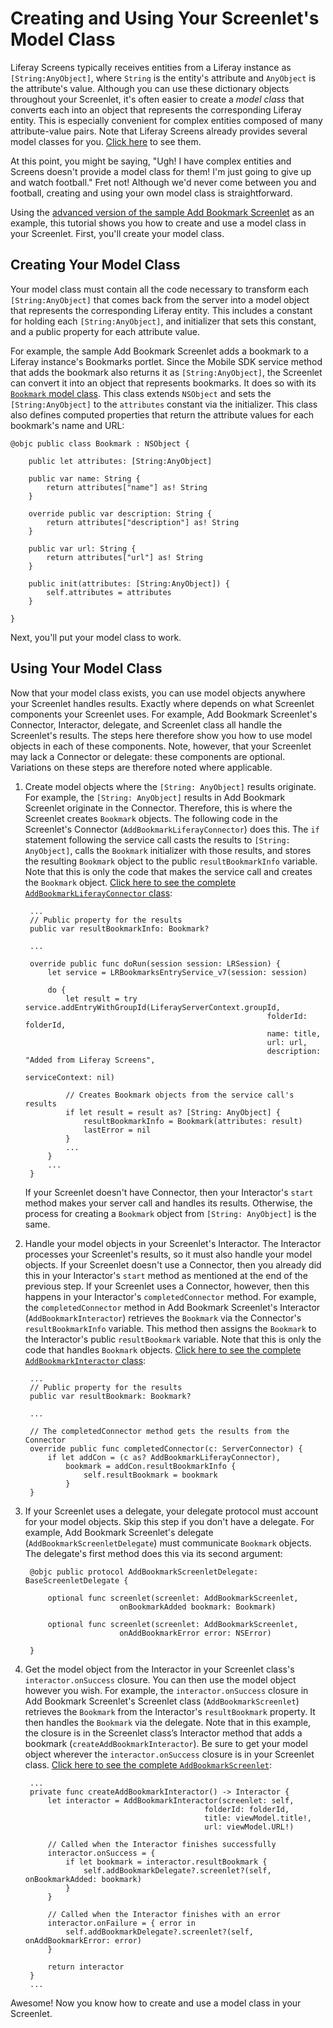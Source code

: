 # Creating and Using Your Screenlet's Model Class

Liferay Screens typically receives entities from a Liferay instance as 
`[String:AnyObject]`, where `String` is the entity's attribute and `AnyObject` 
is the attribute's value. Although you can use these dictionary objects 
throughout your Screenlet, it's often easier to create a *model class* that 
converts each into an object that represents the corresponding Liferay entity. 
This is especially convenient for complex entities composed of many 
attribute-value pairs. Note that Liferay Screens already provides several model 
classes for you. 
[Click here](https://github.com/liferay/liferay-screens/tree/master/ios/Framework/Core/Models) 
to see them. 

At this point, you might be saying, "Ugh! I have complex entities and Screens 
doesn't provide a model class for them! I'm just going to give up and watch 
football." Fret not! Although we'd never come between you and football, creating 
and using your own model class is straightforward. 

Using the 
[advanced version of the sample Add Bookmark Screenlet](https://github.com/liferay/liferay-screens/tree/master/ios/Samples/Bookmark/AddBookmarkScreenlet/Advanced) 
as an example, this tutorial shows you how to create and use a model class in 
your Screenlet. First, you'll create your model class. 

## Creating Your Model Class

Your model class must contain all the code necessary to transform each 
`[String:AnyObject]` that comes back from the server into a model object that 
represents the corresponding Liferay entity. This includes a constant for 
holding each `[String:AnyObject]`, and initializer that sets this constant, and 
a public property for each attribute value. 

For example, the sample Add Bookmark Screenlet adds a bookmark to a Liferay 
instance's Bookmarks portlet. Since the Mobile SDK service method that adds the 
bookmark also returns it as `[String:AnyObject]`, the Screenlet can convert it 
into an object that represents bookmarks. It does so with its 
[`Bookmark` model class](https://github.com/liferay/liferay-screens/blob/master/ios/Samples/Bookmark/AddBookmarkScreenlet/Advanced/Model/Bookmark.swift). 
This class extends `NSObject` and sets the `[String:AnyObject]` to the 
`attributes` constant via the initializer. This class also defines computed 
properties that return the attribute values for each bookmark's name and URL: 

    @objc public class Bookmark : NSObject {

        public let attributes: [String:AnyObject]

        public var name: String {
            return attributes["name"] as! String
        }

        override public var description: String {
            return attributes["description"] as! String
        }

        public var url: String {
            return attributes["url"] as! String
        }

        public init(attributes: [String:AnyObject]) {
            self.attributes = attributes
        }

    }

Next, you'll put your model class to work. 

## Using Your Model Class

Now that your model class exists, you can use model objects anywhere your 
Screenlet handles results. Exactly where depends on what Screenlet components 
your Screenlet uses. For example, Add Bookmark Screenlet's Connector, 
Interactor, delegate, and Screenlet class all handle the Screenlet's results. 
The steps here therefore show you how to use model objects in each of these 
components. Note, however, that your Screenlet may lack a Connector or delegate: 
these components are optional. Variations on these steps are therefore noted 
where applicable. 

1. Create model objects where the `[String: AnyObject]` results originate. For 
   example, the `[String: AnyObject]` results in Add Bookmark Screenlet 
   originate in the Connector. Therefore, this is where the Screenlet creates 
   `Bookmark` objects. The following code in the Screenlet's Connector 
   (`AddBookmarkLiferayConnector`) does this. The `if` statement following the 
   service call casts the results to `[String: AnyObject]`, calls the `Bookmark` 
   initializer with those results, and stores the resulting `Bookmark` object to 
   the public `resultBookmarkInfo` variable. Note that this is only the code 
   that makes the service call and creates the `Bookmark` object. 
   [Click here to see the complete `AddBookmarkLiferayConnector` class](https://github.com/liferay/liferay-screens/blob/master/ios/Samples/Bookmark/AddBookmarkScreenlet/Advanced/Connector/AddBookmarkLiferayConnector.swift): 

        ...
        // Public property for the results
        public var resultBookmarkInfo: Bookmark?

        ...

        override public func doRun(session session: LRSession) {
            let service = LRBookmarksEntryService_v7(session: session)

            do {
                let result = try service.addEntryWithGroupId(LiferayServerContext.groupId,
                                                             folderId: folderId,
                                                             name: title,
                                                             url: url,
                                                             description: "Added from Liferay Screens",
                                                             serviceContext: nil)

                // Creates Bookmark objects from the service call's results
                if let result = result as? [String: AnyObject] {
                    resultBookmarkInfo = Bookmark(attributes: result)
                    lastError = nil
                }
                ...
            }
            ...
        }

    If your Screenlet doesn't have Connector, then your Interactor's `start` 
    method makes your server call and handles its results. Otherwise, the 
    process for creating a `Bookmark` object from `[String: AnyObject]` is the 
    same. 

2. Handle your model objects in your Screenlet's Interactor. The Interactor 
   processes your Screenlet's results, so it must also handle your model 
   objects. If your Screenlet doesn't use a Connector, then you already did this 
   in your Interactor's `start` method as mentioned at the end of the previous 
   step. If your Screenlet uses a Connector, however, then this happens in your 
   Interactor's `completedConnector` method. For example, the 
   `completedConnector` method in Add Bookmark Screenlet's Interactor 
   (`AddBookmarkInteractor`) retrieves the `Bookmark` via the Connector's 
   `resultBookmarkInfo` variable. This method then assigns the `Bookmark` to the 
   Interactor's public `resultBookmark` variable. Note that this is only the 
   code that handles `Bookmark` objects. 
   [Click here to see the complete `AddBookmarkInteractor` class](https://github.com/liferay/liferay-screens/blob/master/ios/Samples/Bookmark/AddBookmarkScreenlet/Advanced/Interactor/AddBookmarkInteractor.swift): 

        ...
        // Public property for the results
        public var resultBookmark: Bookmark?

        ...

        // The completedConnector method gets the results from the Connector
        override public func completedConnector(c: ServerConnector) { 
            if let addCon = (c as? AddBookmarkLiferayConnector), 
                bookmark = addCon.resultBookmarkInfo { 
                    self.resultBookmark = bookmark 
                }
        }

3. If your Screenlet uses a delegate, your delegate protocol must account for 
   your model objects. Skip this step if you don't have a delegate. For example, 
   Add Bookmark Screenlet's delegate (`AddBookmarkScreenletDelegate`) must 
   communicate `Bookmark` objects. The delegate's first method does this via its 
   second argument: 

        @objc public protocol AddBookmarkScreenletDelegate: BaseScreenletDelegate {

            optional func screenlet(screenlet: AddBookmarkScreenlet,
                            onBookmarkAdded bookmark: Bookmark)

            optional func screenlet(screenlet: AddBookmarkScreenlet,
                            onAddBookmarkError error: NSError)

        }

4. Get the model object from the Interactor in your Screenlet class's 
   `interactor.onSuccess` closure. You can then use the model object however you 
   wish. For example, the `interactor.onSuccess` closure in Add Bookmark 
   Screenlet's Screenlet class (`AddBookmarkScreenlet`) retrieves the `Bookmark` 
   from the Interactor's `resultBookmark` property. It then handles the 
   `Bookmark` via the delegate. Note that in this example, the closure is in the 
   Screenlet class’s Interactor method that adds a bookmark 
   (`createAddBookmarkInteractor`). Be sure to get your model object wherever 
   the `interactor.onSuccess` closure is in your Screenlet class. 
   [Click here to see the complete `AddBookmarkScreenlet`](https://github.com/liferay/liferay-screens/blob/master/ios/Samples/Bookmark/AddBookmarkScreenlet/Advanced/AddBookmarkScreenlet.swift): 

        ...
        private func createAddBookmarkInteractor() -> Interactor {
            let interactor = AddBookmarkInteractor(screenlet: self,
                                               folderId: folderId,
                                               title: viewModel.title!,
                                               url: viewModel.URL!)

            // Called when the Interactor finishes successfully
            interactor.onSuccess = {
                if let bookmark = interactor.resultBookmark {
                    self.addBookmarkDelegate?.screenlet?(self, onBookmarkAdded: bookmark)
                }
            }

            // Called when the Interactor finishes with an error
            interactor.onFailure = { error in
                self.addBookmarkDelegate?.screenlet?(self, onAddBookmarkError: error)
            }

            return interactor
        }
        ...

Awesome! Now you know how to create and use a model class in your Screenlet. 
